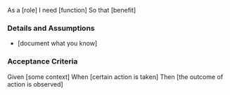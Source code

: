 As a [role]
I need [function]
So that [benefit]

### Details and Assumptions
* [document what you know]

### Acceptance Criteria
Given [some context]
When [certain action is taken]
Then [the outcome of action is observed]

